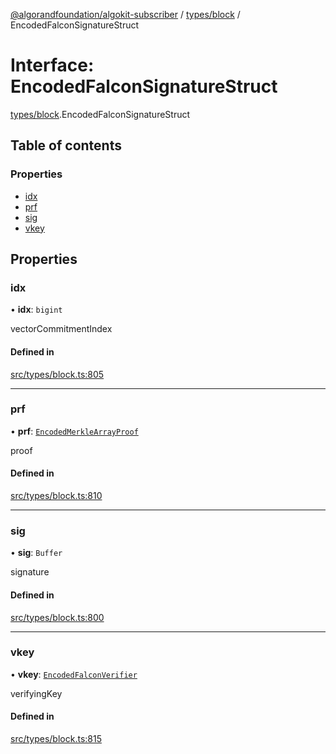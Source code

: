 [@algorandfoundation/algokit-subscriber](../README.md) / [types/block](../modules/types_block.md) / EncodedFalconSignatureStruct

# Interface: EncodedFalconSignatureStruct

[types/block](../modules/types_block.md).EncodedFalconSignatureStruct

## Table of contents

### Properties

- [idx](types_block.EncodedFalconSignatureStruct.md#idx)
- [prf](types_block.EncodedFalconSignatureStruct.md#prf)
- [sig](types_block.EncodedFalconSignatureStruct.md#sig)
- [vkey](types_block.EncodedFalconSignatureStruct.md#vkey)

## Properties

### idx

• **idx**: `bigint`

vectorCommitmentIndex

#### Defined in

[src/types/block.ts:805](https://github.com/algorandfoundation/algokit-subscriber-ts/blob/main/src/types/block.ts#L805)

___

### prf

• **prf**: [`EncodedMerkleArrayProof`](types_block.EncodedMerkleArrayProof.md)

proof

#### Defined in

[src/types/block.ts:810](https://github.com/algorandfoundation/algokit-subscriber-ts/blob/main/src/types/block.ts#L810)

___

### sig

• **sig**: `Buffer`

signature

#### Defined in

[src/types/block.ts:800](https://github.com/algorandfoundation/algokit-subscriber-ts/blob/main/src/types/block.ts#L800)

___

### vkey

• **vkey**: [`EncodedFalconVerifier`](types_block.EncodedFalconVerifier.md)

verifyingKey

#### Defined in

[src/types/block.ts:815](https://github.com/algorandfoundation/algokit-subscriber-ts/blob/main/src/types/block.ts#L815)
